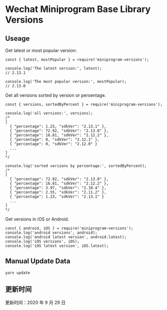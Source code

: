 
# Wechat Miniprogram Base Library Versions

## Useage

Get latest or most popular version:

```;
const { latest, mostPopular } = require('miniprogram-versions');

console.log('The latest version:', latest);
// 2.13.1

console.log('The most popular version:', mostPopular);
// 2.13.0

```

Get all versions sorted by version or persentage.

```
const { versions, sortedByPercent } = require('miniprogram-versions');

console.log('all versions:', versions);
/*
[
  { "percentage": 1.23, "sdkVer": "2.13.1" },
  { "percentage": 72.92, "sdkVer": "2.13.0" },
  { "percentage": 16.81, "sdkVer": "2.12.2" },
  { "percentage": 0, "sdkVer": "2.12.1" },
  { "percentage": 0, "sdkVer": "2.12.0" }
  ...
]
*/

console.log('sorted versions by persentage:', sortedByPercent);
/*
[
  { "percentage": 72.92, "sdkVer": "2.13.0" },
  { "percentage": 16.81, "sdkVer": "2.12.2" },
  { "percentage": 3.97, "sdkVer": "2.10.4" },
  { "percentage": 2.55, "sdkVer": "2.11.2" },
  { "percentage": 1.23, "sdkVer": "2.13.1" }
  ...
]
*/
```

Get versions in iOS or Android.

```
const { android, iOS } = require('miniprogram-versions');
console.log('android versions', android);
console.log('android latest version', android.latest);
console.log('iOS versions', iOS);
console.log('iOS latest version', iOS.latest);
```

## Manual Update Data

```
yarn update
```

## 更新时间

更新时间：2020 年 9 月 29 日
